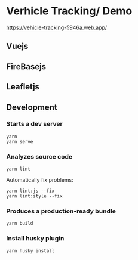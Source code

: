 # Verhicle Tracking/ Demo
https://vehicle-tracking-5946a.web.app/

## Vuejs
## FireBasejs
## Leafletjs

## Development

### Starts a dev server

    yarn
    yarn serve

### Analyzes source code

    yarn lint

Automatically fix problems:

    yarn lint:js --fix
    yarn lint:style --fix

### Produces a production-ready bundle

    yarn build

### Install husky plugin

    yarn husky install

